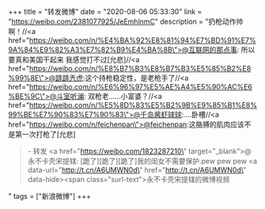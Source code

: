 +++
title = "转发微博"
date = "2020-08-06 05:33:30"
link = "https://weibo.com/2381077925/JeEmhlnmC"
description = "扔枪动作帅啊！//<a href=\"https://weibo.com/n/%E4%BA%92%E8%81%94%E7%BD%91%E7%9A%84%E9%82%A3%E7%82%B9%E4%BA%8B\">@互联网的那点事</a>: 所以要真和美国干起来 我感觉打不过[允悲]//<a href=\"https://weibo.com/n/%E8%B7%B3%E8%B7%B3%E5%85%B2%E8%99%8E\">@跳跳兲虎</a>:这个持枪稳定性，是老枪手了//<a href=\"https://weibo.com/n/%E6%96%97%E5%AE%A4%E5%90%AC%E6%BE%9C\">@斗室听澜</a>: 双枪老......小富婆？//<a href=\"https://weibo.com/n/%E5%8D%83%E5%B2%9B%E9%85%B1%E8%99%BE%E7%90%83%E7%90%83\">@千岛酱虾球球</a>:....卧槽//<a href=\"https://weibo.com/n/feichenpan\">@feichenpan</a>:这胳膊的肌肉应该不是第一次打枪了[允悲]<br><blockquote> - 转发 <a href=\"https://weibo.com/1823287210\" target=\"_blank\">@永不卡壳宋提辖</a>: [跪了][跪了][跪了]我的闺女不需要保护.pew pew pew <a data-url=\"http://t.cn/A6UMWN0d\" href=\"http://t.cn/A6UMWN0d\" data-hide><span class=\"surl-text\">永不卡壳宋提辖的微博视频</span></a> </blockquote>"
tags = ["新浪微博"]
+++
